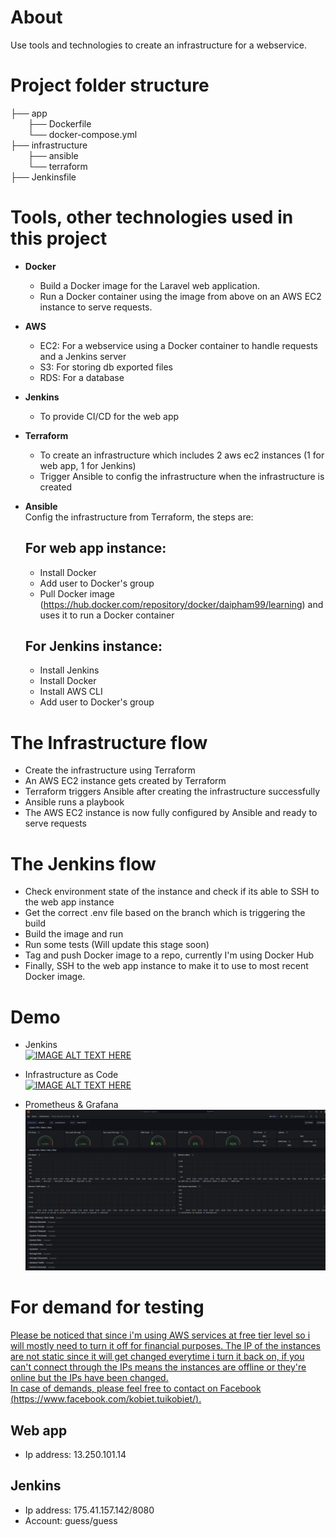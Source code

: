 # About  
Use tools and technologies to create an infrastructure for a webservice.
# Project folder structure
├── app   
&emsp;&emsp;├── Dockerfile  
&emsp;&emsp;└── docker-compose.yml  
├── infrastructure  
&emsp;&emsp;├── ansible   
&emsp;&emsp;└── terraform  
├── Jenkinsfile  
# Tools, other technologies used in this project
- **Docker**  
    - Build a Docker image for the Laravel web application.  
    - Run a Docker container using the image from above on an AWS EC2 instance to serve requests.  

- **AWS**  
    - EC2: For a webservice using a Docker container to handle requests and a Jenkins server  
    - S3: For storing db exported files  
    - RDS: For a database  

- **Jenkins**  
    - To provide CI/CD for the web app  

- **Terraform**  
    - To create an infrastructure which includes 2 aws ec2 instances (1 for web app, 1 for Jenkins)
    - Trigger Ansible to config the infrastructure when the infrastructure is created  

- **Ansible**  
    Config the infrastructure from Terraform, the steps are:  
    ## For **web app** instance:  
    - Install Docker  
    - Add user to Docker's group  
    - Pull Docker image (https://hub.docker.com/repository/docker/daipham99/learning) and uses it to run a Docker container  

    ## For **Jenkins** instance:  
    - Install Jenkins  
    - Install Docker  
    - Install AWS CLI
    - Add user to Docker's group   

# The Infrastructure flow  
- Create the infrastructure using Terraform
- An AWS EC2 instance gets created by Terraform
- Terraform triggers Ansible after creating the infrastructure successfully
- Ansible runs a playbook 
- The AWS EC2 instance is now fully configured by Ansible and ready to serve requests

# The Jenkins flow  
- Check environment state of the instance and check if its able to SSH to the web app instance
- Get the correct .env file based on the branch which is triggering the build
- Build the image and run 
- Run some tests (Will update this stage soon)
- Tag and push Docker image to a repo, currently I'm using Docker Hub
- Finally, SSH to the web app instance to make it to use to most recent Docker image.

# Demo

- Jenkins  
[![IMAGE ALT TEXT HERE](https://img.youtube.com/vi/b_Tr6k2qDX4/0.jpg)](https://www.youtube.com/watch?v=b_Tr6k2qDX4)

- Infrastructure as Code  
[![IMAGE ALT TEXT HERE](https://img.youtube.com/vi/Vdr84BIlMu8/0.jpg)](https://www.youtube.com/watch?v=Vdr84BIlMu8) 

- Prometheus & Grafana  
![alt text](./images/prometheus-grafana.png)

# For demand for testing
<ins>Please be noticed that since i'm using AWS services at free tier level so i will mostly need to turn it off for financial purposes. 
    The IP of the instances are not static since it will get changed everytime i turn it back on, if you can't connect through the IPs means the instances are offline or they're online but the IPs have been changed.    
    In case of demands, please feel free to contact on Facebook (https://www.facebook.com/kobiet.tuikobiet/).  
</ins>
## Web app  
- Ip address: 13.250.101.14

## Jenkins  
- Ip address: 175.41.157.142/8080
- Account: guess/guess









